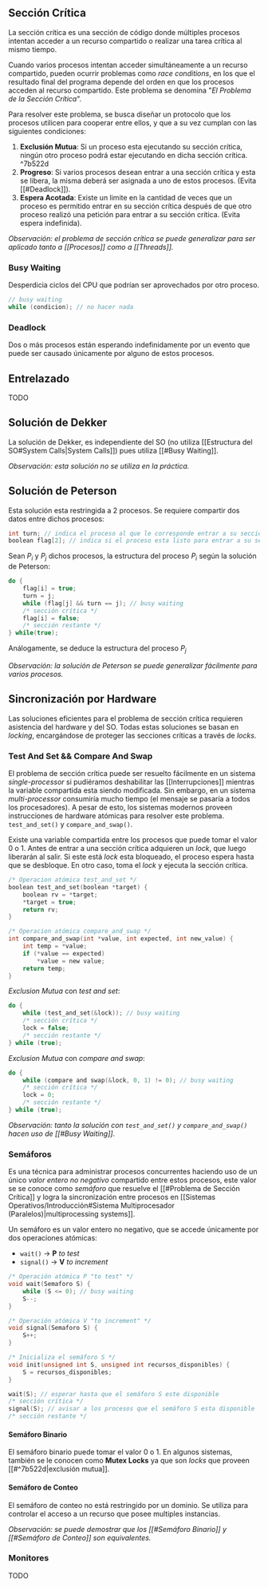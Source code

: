 ## Sección Crítica
La sección crítica es una sección de código donde múltiples procesos intentan acceder a un recurso compartido o realizar una tarea crítica al mismo tiempo.

Cuando varios procesos intentan acceder simultáneamente a un recurso compartido, pueden ocurrir problemas como *race conditions*, en los que el resultado final del programa depende del orden en que los procesos acceden al recurso compartido. Este problema se denomina "*El Problema de la Sección Crítica*".

Para resolver este problema, se busca diseñar un protocolo que los procesos utilicen para cooperar entre ellos, y que a su vez cumplan con las siguientes condiciones:
1. **Exclusión Mutua**: Si un proceso esta ejecutando su sección crítica, ningún otro proceso podrá estar ejecutando en dicha sección crítica. ^7b522d
2. **Progreso**: Si varios procesos desean entrar a una sección crítica y esta se libera, la misma deberá ser asignada a uno de estos procesos. (Evita [[#Deadlock]]).
3. **Espera Acotada**: Existe un limite en la cantidad de veces que un proceso es permitido entrar en su sección crítica después de que otro proceso realizó una petición para entrar a su sección crítica. (Evita espera indefinida).

*Observación: el problema de sección crítica se puede generalizar para ser aplicado tanto a [[Procesos]] como a [[Threads]].*

### Busy Waiting
Desperdicia ciclos del CPU que podrían ser aprovechados por otro proceso.
```c
// busy waiting
while (condicion); // no hacer nada
```

### Deadlock
Dos o más procesos están esperando indefinidamente por un evento que puede ser causado únicamente por alguno de estos procesos.

## Entrelazado
TODO

## Solución de Dekker
La solución de Dekker, es independiente del SO (no utiliza [[Estructura del SO#System Calls|System Calls]]) pues utiliza [[#Busy Waiting]].

*Observación: esta solución no se utiliza en la práctica.*

## Solución de Peterson
Esta solución esta restringida a 2 procesos. Se requiere compartir dos datos entre dichos procesos:
```c
int turn; // indica el proceso al que le corresponde entrar a su sección crítica.
boolean flag[2]; // indica si el proceso esta listo para entrar a su sección crítica.
```

Sean $P_i$ y $P_j$ dichos procesos, la estructura del proceso $P_i$ según la solución de Peterson:
```c
do {
	flag[i] = true; 
	turn = j;
	while (flag[j] && turn == j); // busy waiting
	/* sección crítica */
	flag[i] = false;
	/* sección restante */
} while(true);
```
Análogamente, se deduce la estructura del proceso $P_j$

*Observación: la solución de Peterson se puede generalizar fácilmente para varios procesos.*

## Sincronización por Hardware
Las soluciones eficientes para el problema de sección crítica requieren asistencia del hardware y del SO.
Todas estas soluciones se basan en *locking*, encargándose de proteger las secciones críticas a través de *locks*.

### Test And Set && Compare And Swap
El problema de sección crítica puede ser resuelto fácilmente en un sistema *single-processor* si pudiéramos deshabilitar las [[Interrupciones]] mientras la variable compartida esta siendo modificada. Sin embargo, en un sistema *multi-processor* consumiría mucho tiempo (el mensaje se pasaría a todos los procesadores).
A pesar de esto, los sistemas modernos proveen instrucciones de hardware atómicas para resolver este problema. `test_and_set()` y `compare_and_swap()`.

Existe una variable compartida entre los procesos que puede tomar el valor 0 o 1. Antes de entrar a una sección crítica adquieren un *lock*, que luego liberarán al salir. Si este está *lock* esta bloqueado, el proceso espera hasta que se desbloque. En otro caso, toma el *lock* y ejecuta la sección crítica.

```c
/* Operacion atómica test_and_set */
boolean test_and_set(boolean *target) {
	boolean rv = *target;
	*target = true;
	return rv;
}

/* Operacion atómica compare_and_swap */
int compare_and_swap(int *value, int expected, int new_value) {
	int temp = *value;
	if (*value == expected)
		*value = new value;
	return temp;
}
```

*Exclusion Mutua* con *test and set*:
```c
do {
	while (test_and_set(&lock)); // busy waiting
	/* sección crítica */
	lock = false;
	/* sección restante */
} while (true);
```

*Exclusion Mutua* con *compare and swap*:
```c
do {
	while (compare and swap(&lock, 0, 1) != 0); // busy waiting
	/* sección crítica */
	lock = 0;
	/* sección restante */
} while (true);
```

*Observación: tanto la solución con `test_and_set()` y `compare_and_swap()` hacen uso de [[#Busy Waiting]]*.

### Semáforos
Es una técnica para administrar procesos concurrentes haciendo uso de un único *valor entero no negativo* compartido entre estos procesos, este valor se se conoce como *semáforo* que resuelve el [[#Problema de Sección Crítica]] y logra la sincronización entre procesos en [[Sistemas Operativos/Introducción#Sistema Multiprocesador (Paralelos)|multiprocessing systems]].

Un semáforo es un valor entero no negativo, que se accede únicamente por dos operaciones atómicas:
- `wait()` $\rightarrow$ **P** *to test*
- `signal()` $\rightarrow$ **V** *to increment*

```c
/* Operación atómica P "to test" */
void wait(Semaforo S) {
	while (S <= 0); // busy waiting
	S--;
}

/* Operación atómica V "to increment" */
void signal(Semaforo S) {
	S++;
}

/* Inicializa el semáforo S */
void init(unsigned int S, unsigned int recursos_disponibles) {
	S = recursos_disponibles;
}
```

```c
wait(S); // esperar hasta que el semáforo S este disponible
/* sección crítica */
signal(S); // avisar a los procesos que el semáforo S esta disponible
/* sección restante */
```

#### Semáforo Binario
El semáforo binario puede tomar el valor 0 o 1. En algunos sistemas, también se le conocen como **Mutex Locks** ya que son *locks* que proveen [[#^7b522d|exclusión mutua]].

#### Semáforo de Conteo
El semáforo de conteo no está restringido por un dominio. Se utiliza para controlar el acceso a un recurso que posee multiples instancias.

*Observación: se puede demostrar que los [[#Semáforo Binario]] y [[#Semáforo de Conteo]] son equivalentes.*

### Monitores
TODO
